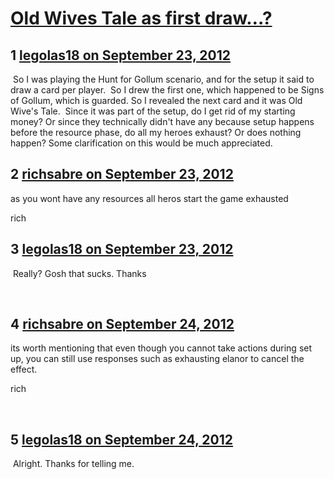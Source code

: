 # [Old Wives Tale as first draw…?](https://community.fantasyflightgames.com/topic/71610-old-wives-tale-as-first-draw%E2%80%A6/)

## 1 [legolas18 on September 23, 2012](https://community.fantasyflightgames.com/topic/71610-old-wives-tale-as-first-draw%E2%80%A6/?do=findComment&comment=699055)

 So I was playing the Hunt for Gollum scenario, and for the setup it said to draw a card per player.  So I drew the first one, which happened to be Signs of Gollum, which is guarded. So I revealed the next card and it was Old Wive's Tale.  Since it was part of the setup, do I get rid of my starting money? Or since they technically didn't have any because setup happens before the resource phase, do all my heroes exhaust? Or does nothing happen? Some clarification on this would be much appreciated.

## 2 [richsabre on September 23, 2012](https://community.fantasyflightgames.com/topic/71610-old-wives-tale-as-first-draw%E2%80%A6/?do=findComment&comment=699057)

as you wont have any resources all heros start the game exhausted

rich

## 3 [legolas18 on September 23, 2012](https://community.fantasyflightgames.com/topic/71610-old-wives-tale-as-first-draw%E2%80%A6/?do=findComment&comment=699115)

 Really? Gosh that sucks. Thanks

 

## 4 [richsabre on September 24, 2012](https://community.fantasyflightgames.com/topic/71610-old-wives-tale-as-first-draw%E2%80%A6/?do=findComment&comment=699309)

its worth mentioning that even though you cannot take actions during set up, you can still use responses such as exhausting elanor to cancel the effect.

rich

 

## 5 [legolas18 on September 24, 2012](https://community.fantasyflightgames.com/topic/71610-old-wives-tale-as-first-draw%E2%80%A6/?do=findComment&comment=699710)

 Alright. Thanks for telling me.

